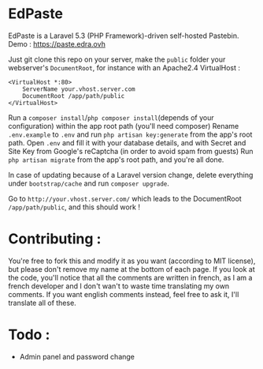 # EdPaste
EdPaste is a Laravel 5.3 (PHP Framework)-driven self-hosted Pastebin. Demo : https://paste.edra.ovh

Just git clone this repo on your server, make the `public` folder your webserver's `DocumentRoot`, for instance with an Apache2.4 VirtualHost :
```
<VirtualHost *:80>
    ServerName your.vhost.server.com
    DocumentRoot /app/path/public
</VirtualHost>
```
Run a `composer install`/`php composer install`(depends of your configuration) within the app root path (you'll need composer)
Rename `.env.example` to `.env` and run `php artisan key:generate` from the app's root path.
Open `.env` and fill it with your database details, and with Secret and Site Key from Google's reCaptcha (in order to avoid spam from guests)
Run `php artisan migrate` from the app's root path, and you're all done.

In case of updating because of a Laravel version change, delete everything under `bootstrap/cache` and run `composer upgrade`.

Go to `http://your.vhost.server.com/` which leads to the DocumentRoot `/app/path/public`, and this should work !

# Contributing :
You're free to fork this and modify it as you want (according to MIT license), but please don't remove my name at the bottom of each page. If you look at the code, you'll notice that all the comments are written in french, as I am a french developer and I don't wan't to waste time translating my own comments. If you want english comments instead, feel free to ask it, I'll translate all of these.

# Todo :
- Admin panel and password change
